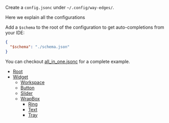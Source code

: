 Create a `config.jsonc` under `~/.config/way-edges/`.

Here we explain all the configurations

Add a `$schema` to the root of the configuration to get auto-completions from your IDE:

```json
{
  "$schema": "./schema.json"
}
```

You can checkout [all_in_one.jsonc](all_in_one.jsonc) for a complete example.

- [Root](root.md)
- [Widget](widget.md)
  - [Workspace](widgets/workspace.md)
  - [Button](widgets/btn.md)
  - [Slider](widgets/slider.md)
  - [WrapBox](widgets/wrap-box/wrap-box.md)
    - [Ring](widgets/wrap-box/ring.md)
    - [Text](widgets/wrap-box/text.md)
    - [Tray](widgets/wrap-box/tray.md)
